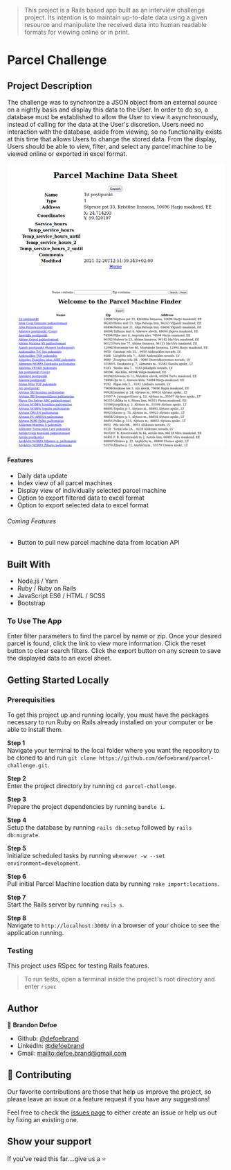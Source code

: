 > This project is a Rails based app built as an interview challenge project. Its intention is to maintain up-to-date data using a given resource and manipulate the received data into human readable formats for viewing online or in print.

# Parcel Challenge

## Project Description

The challenge was to synchronize a JSON object from an external source on a nightly basis and display this data to the User. In order to do so, a database must be established to allow the User to view it asynchronously, instead of calling for the data at the User's discretion. Users need no interaction with the database, aside from viewing, so no functionality exists at this time that allows Users to change the stored data. From the display, Users should be able to view, filter, and select any parcel machine to be viewed online or exported in excel format.

![screenshot](public/images/screenshot1.png)
![screenshot](public/images/screenshot2.png)

#### Features
-   Daily data update
-   Index view of all parcel machines
-   Display view of individually selected parcel machine
-   Option to export filtered data to excel format
-   Option to export selected data to excel format

###### Coming Features
-   Button to pull new parcel machine data from location API

## Built With
-   Node.js / Yarn
-   Ruby / Ruby on Rails
-   JavaScript ES6 / HTML / SCSS
-   Bootstrap

### To Use The App
Enter filter parameters to find the parcel by name or zip.
Once your desired parcel is found, click the link to view more information.
Click the reset button to clear search filters.
Click the export button on any screen to save the displayed data to an excel sheet.

## Getting Started Locally
### Prerequisities
To get this project up and running locally, you must have the packages necessary to run Ruby on Rails already installed on your computer or be able to install them.

**Step 1**<br>
Navigate your terminal to the local folder where you want the repository to be cloned to and run
`git clone https://github.com/defoebrand/parcel-challenge.git`.<br>

**Step 2**<br>
Enter the project directory by running `cd parcel-challenge`.<br>

**Step 3**<br>
Prepare the project dependencies by running `bundle i`.<br>

**Step 4**<br>
Setup the database by running `rails db:setup` followed by `rails db:migrate`.<br>

**Step 5**<br>
Initialize scheduled tasks by running `whenever -w --set environment=development`.<br>

**Step 6**<br>
Pull initial Parcel Machine location data by running `rake import:locations`.<br>

**Step 7**<br>
Start the Rails server by running `rails s`.<br>

**Step 8**<br>
Navigate to `http://localhost:3000/` in a browser of your choice to see the application running.<br>

### Testing
This project uses RSpec for testing Rails features.
> To run tests, open a terminal inside the project's root directory and enter `rspec`

## Author

👤 **Brandon Defoe**

-   Github: [@defoebrand](https://github.com/defoebrand)
-   LinkedIn: [@defoebrand](https://www.linkedin.com/in/defoebrand/)
-   Gmail: <mailto:defoe.brand@gmail.com>

## 🤝 Contributing

Our favorite contributions are those that help us improve the project, so please leave an issue or a feature request if you have any suggestions!

Feel free to check the [issues page](https://github.com/defoebrand/parcel-challenge/issues) to either create an issue or help us out by fixing an existing one.

## Show your support

If you've read this far....give us a ⭐️
